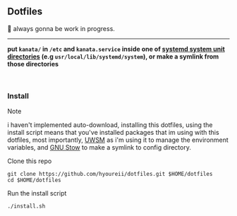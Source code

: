 
## Dotfiles

🚀 always gonna be work in progress.

---

**put `kanata/` in `/etc` and `kanata.service` inside one of [systemd system unit directories](https://www.freedesktop.org/software/systemd/man/latest/systemd.unit.html#System%20Unit%20Search%20Path) (e.g `usr/local/lib/systemd/system`), or make a symlink from those directories**

&nbsp;

### Install

> [!NOTE]
> i haven't implemented auto-download, installing this dotfiles, using the install script means that you've installed packages that im using with this dotfiles, most importantly, [UWSM](https://github.com/Vladimir-csp/uwsm) as i'm using it to manage the environment variables, and [GNU Stow](https://github.com/aspiers/stow) to make a symlink to config directory.

Clone this repo

```
git clone https://github.com/hyoureii/dotfiles.git $HOME/dotfiles
cd $HOME/dotfiles
```

Run the install script

```
./install.sh
```

